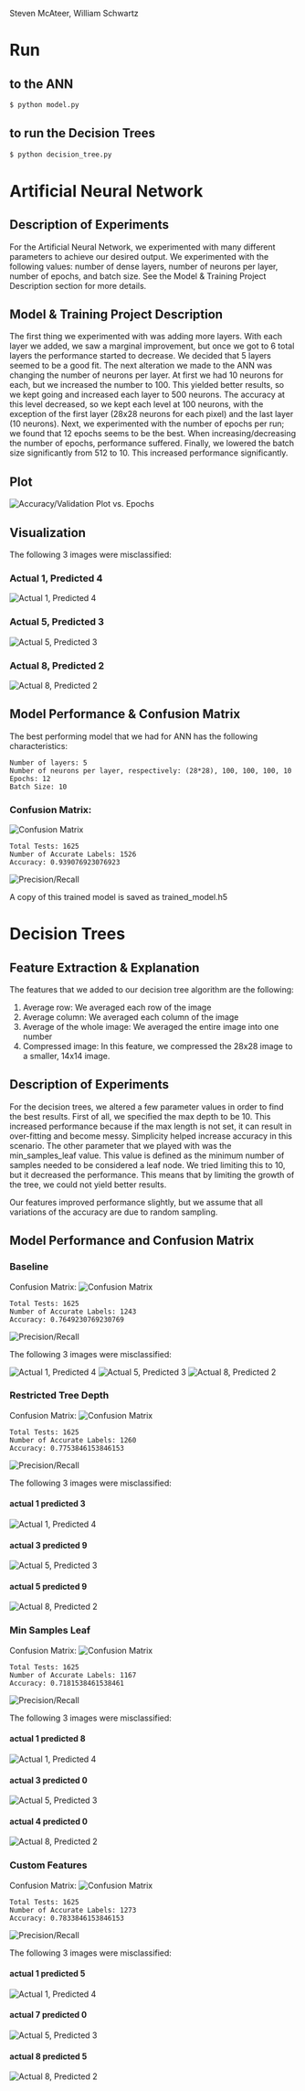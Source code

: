 Steven McAteer, William Schwartz

# Run

## to the ANN

```bash
$ python model.py
```

## to run the Decision Trees

```bash
$ python decision_tree.py
```

# Artificial Neural Network

## Description of Experiments

For the Artificial Neural Network, we experimented with many different parameters to achieve our
desired output. We experimented with the following values: number of dense layers, number of
neurons per layer, number of epochs, and batch size. See the Model & Training Project Description
section for more details.

## Model & Training Project Description

The first thing we experimented with was adding more layers. With each layer we added, we saw a
marginal improvement, but once we got to 6 total layers the performance started to decrease. We
decided that 5 layers seemed to be a good fit. The next alteration we made to the ANN was changing
the number of neurons per layer. At first we had 10 neurons for each, but we increased the number to 100.
This yielded better results, so we kept going and increased each layer to 500 neurons. The accuracy
at this level decreased, so we kept each level at 100 neurons, with the exception of the first layer
(28x28 neurons for each pixel) and the last layer (10 neurons). Next, we experimented with the number
of epochs per run; we found that 12 epochs seems to be the best. When increasing/decreasing the
number of epochs, performance suffered. Finally, we lowered the batch size significantly from 512 to
10. This increased performance significantly.


## Plot

![Accuracy/Validation Plot vs. Epochs](/acc_vs_val_plot.png)

## Visualization

The following 3 images were misclassified:

### Actual 1, Predicted 4
![Actual 1, Predicted 4](/actual_1_predicted_4.png)
### Actual 5, Predicted 3
![Actual 5, Predicted 3](/actual_5_predicted_3.png)
### Actual 8, Predicted 2
![Actual 8, Predicted 2](/actual_8_predicted_2.png)

## Model Performance & Confusion Matrix

The best performing model that we had for ANN has the following characteristics:

```
Number of layers: 5
Number of neurons per layer, respectively: (28*28), 100, 100, 100, 10
Epochs: 12
Batch Size: 10

```
### Confusion Matrix:
![Confusion Matrix](/ann_confusion_matrix.png)

```
Total Tests: 1625
Number of Accurate Labels: 1526
Accuracy: 0.939076923076923
```
![Precision/Recall](/precision_and_recall.png)

A copy of this trained model is saved as trained_model.h5


# Decision Trees

## Feature Extraction & Explanation

The features that we added to our decision tree algorithm are the following:

1. Average row: We averaged each row of the image
2. Average column: We averaged each column of the image
3. Average of the whole image: We averaged the entire image into one number
4. Compressed image: In this feature, we compressed the 28x28 image to a smaller,
14x14 image.

## Description of Experiments

For the decision trees, we altered a few parameter values in order to find the best results.
First of all, we specified the max depth to be 10. This increased performance because if the
max length is not set, it can result in over-fitting and become messy. Simplicity helped increase
accuracy in this scenario. The other parameter that we played with was the min_samples_leaf value.
This value is defined as the minimum number of samples needed to be considered a leaf node. We
tried limiting this to 10, but it decreased the performance. This means that by limiting the
growth of the tree, we could not yield better results.

Our features improved performance slightly, but we assume that all variations of the accuracy are
 due to random sampling.

## Model Performance and Confusion Matrix

### Baseline

Confusion Matrix:
![Confusion Matrix](/decision_tree_baseline_confusion_matrix.png)

```
Total Tests: 1625
Number of Accurate Labels: 1243
Accuracy: 0.7649230769230769
```
![Precision/Recall](/decision_tree_baseline_precision_and_recall.png)

The following 3 images were misclassified:

![Actual 1, Predicted 4](/decision_tree_baseline_actual_3_predicted_5.png)
![Actual 5, Predicted 3](/decision_tree_baseline_actual_5_predicted_2.png)
![Actual 8, Predicted 2](/decision_tree_baseline_actual_8_predicted_1.png)

### Restricted Tree Depth

Confusion Matrix:
![Confusion Matrix](/decision_tree_restricting_tree_depth_confusion_matrix.png)

```
Total Tests: 1625
Number of Accurate Labels: 1260
Accuracy: 0.7753846153846153
```
![Precision/Recall](/decision_tree_restricting_tree_depth_precision_and_recall.png)

The following 3 images were misclassified:

#### actual 1 predicted 3

![Actual 1, Predicted 4](/decision_tree_restricting_tree_depth_actual_1_predicted_3.png)

#### actual 3 predicted 9

![Actual 5, Predicted 3](/decision_tree_restricting_tree_depth_actual_3_predicted_9.png)

#### actual 5 predicted 9

![Actual 8, Predicted 2](/decision_tree_restricting_tree_depth_actual_5_predicted_9.png)

### Min Samples Leaf

Confusion Matrix:
![Confusion Matrix](/decision_tree_min_samples_leaf_confusion_matrix.png)

```
Total Tests: 1625
Number of Accurate Labels: 1167
Accuracy: 0.7181538461538461
```
![Precision/Recall](/decision_tree_min_samples_leaf_precision_and_recall.png)

The following 3 images were misclassified:

#### actual 1 predicted 8

![Actual 1, Predicted 4](/decision_tree_min_samples_leaf_actual_1_predicted_8.png)

#### actual 3 predicted 0

![Actual 5, Predicted 3](/decision_tree_min_samples_leaf_actual_3_predicted_0.png)

#### actual 4 predicted 0

![Actual 8, Predicted 2](/decision_tree_min_samples_leaf_actual_4_predicted_0.png)

### Custom Features

Confusion Matrix:
![Confusion Matrix](/decision_tree_features_confusion_matrix.png)

```
Total Tests: 1625
Number of Accurate Labels: 1273
Accuracy: 0.7833846153846153
```
![Precision/Recall](/decision_tree_features_precision_and_recall.png)

The following 3 images were misclassified:

#### actual 1 predicted 5

![Actual 1, Predicted 4](/decision_tree_features_actual_1_predicted_5.png)

#### actual 7 predicted 0

![Actual 5, Predicted 3](/decision_tree_features_actual_7_predicted_0.png)

#### actual 8 predicted 5

![Actual 8, Predicted 2](/decision_tree_features_actual_8_predicted_5.png)

